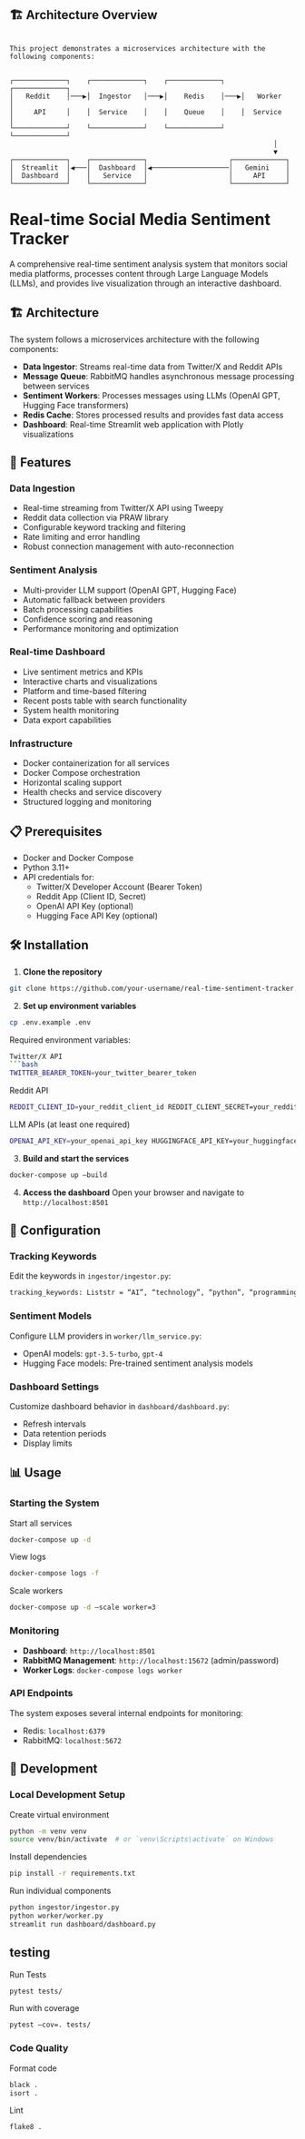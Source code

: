 
## 🏗️ Architecture Overview

```

This project demonstrates a microservices architecture with the following components:


┌─────────────┐    ┌─────────────┐    ┌─────────────┐    ┌─────────────┐
│   Reddit    │───▶│  Ingestor   │───▶│    Redis    │───▶│   Worker    │
│     API     │    │  Service    │    │    Queue    │    │  Service    │
└─────────────┘    └─────────────┘    └─────────────┘    └─────────────┘
                                                                 │
                                                                 ▼
┌─────────────┐    ┌─────────────┐                    ┌─────────────┐
│  Streamlit  │◀───│  Dashboard  │◀───────────────────│   Gemini    │
│  Dashboard  │    │   Service   │                    │     API     │
└─────────────┘    └─────────────┘                    └─────────────┘

```
# Real-time Social Media Sentiment Tracker

A comprehensive real-time sentiment analysis system that monitors social media platforms, processes content through Large Language Models (LLMs), and provides live visualization through an interactive dashboard.

## 🏗️ Architecture

The system follows a microservices architecture with the following components:

- **Data Ingestor**: Streams real-time data from Twitter/X and Reddit APIs
- **Message Queue**: RabbitMQ handles asynchronous message processing between services
- **Sentiment Workers**: Processes messages using LLMs (OpenAI GPT, Hugging Face transformers)
- **Redis Cache**: Stores processed results and provides fast data access
- **Dashboard**: Real-time Streamlit web application with Plotly visualizations

## 🚀 Features

### Data Ingestion
- Real-time streaming from Twitter/X API using Tweepy
- Reddit data collection via PRAW library
- Configurable keyword tracking and filtering
- Rate limiting and error handling
- Robust connection management with auto-reconnection

### Sentiment Analysis
- Multi-provider LLM support (OpenAI GPT, Hugging Face)
- Automatic fallback between providers
- Batch processing capabilities
- Confidence scoring and reasoning
- Performance monitoring and optimization

### Real-time Dashboard
- Live sentiment metrics and KPIs
- Interactive charts and visualizations
- Platform and time-based filtering
- Recent posts table with search functionality
- System health monitoring
- Data export capabilities

### Infrastructure
- Docker containerization for all services
- Docker Compose orchestration
- Horizontal scaling support
- Health checks and service discovery
- Structured logging and monitoring

## 📋 Prerequisites

- Docker and Docker Compose
- Python 3.11+
- API credentials for:
  - Twitter/X Developer Account (Bearer Token)
  - Reddit App (Client ID, Secret)
  - OpenAI API Key (optional)
  - Hugging Face API Key (optional)

## 🛠️ Installation

1. **Clone the repository**
```bash
git clone https://github.com/your-username/real-time-sentiment-tracker.gitcd real-time-sentiment-tracker
```
2. **Set up environment variables**
```bash
cp .env.example .env
```

Required environment variables:
```bash
Twitter/X API
```bash
TWITTER_BEARER_TOKEN=your_twitter_bearer_token
```
Reddit API
```bash
REDDIT_CLIENT_ID=your_reddit_client_id REDDIT_CLIENT_SECRET=your_reddit_client_secret REDDIT_USER_AGENT=SentimentTracker/1.0
```
LLM APIs (at least one required)
```bash
OPENAI_API_KEY=your_openai_api_key HUGGINGFACE_API_KEY=your_huggingface_api_key
```


3. **Build and start the services**
```bash
docker-compose up –build
```

4. **Access the dashboard**
Open your browser and navigate to `http://localhost:8501`

## 🔧 Configuration

### Tracking Keywords
Edit the keywords in `ingestor/ingestor.py`:
```bash
tracking_keywords: Liststr = “AI”, “technology”, “python”, “programming”
```

### Sentiment Models
Configure LLM providers in `worker/llm_service.py`:
- OpenAI models: `gpt-3.5-turbo`, `gpt-4`
- Hugging Face models: Pre-trained sentiment analysis models

### Dashboard Settings
Customize dashboard behavior in `dashboard/dashboard.py`:
- Refresh intervals
- Data retention periods
- Display limits

## 📊 Usage

### Starting the System
Start all services
```bash 
docker-compose up -d
```
View logs
```bash
docker-compose logs -f
```
Scale workers
```bash
docker-compose up -d –scale worker=3
```

### Monitoring
- **Dashboard**: `http://localhost:8501`
- **RabbitMQ Management**: `http://localhost:15672` (admin/password)
- **Worker Logs**: `docker-compose logs worker`

### API Endpoints
The system exposes several internal endpoints for monitoring:
- Redis: `localhost:6379`
- RabbitMQ: `localhost:5672`

## 🧪 Development

### Local Development Setup
Create virtual environment
```bash
python -m venv venv
source venv/bin/activate  # or `venv\Scripts\activate` on Windows
```
Install dependencies
```bash
pip install -r requirements.txt
```
Run individual components
```bash
python ingestor/ingestor.py
python worker/worker.py
streamlit run dashboard/dashboard.py
```

## testing

Run Tests
```bash
pytest tests/
```
Run with coverage
```bash
pytest –cov=. tests/
```
### Code Quality
Format code
```bash
black .
isort .
```
Lint
```bash
flake8 .
```
